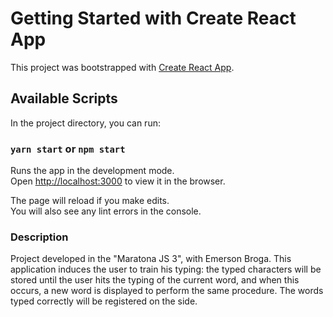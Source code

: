 # Getting Started with Create React App

This project was bootstrapped with [Create React App](https://github.com/facebook/create-react-app).

## Available Scripts

In the project directory, you can run:

### `yarn start` or `npm start`

Runs the app in the development mode.\
Open [http://localhost:3000](http://localhost:3000) to view it in the browser.

The page will reload if you make edits.\
You will also see any lint errors in the console.

### Description

Project developed in the "Maratona JS 3", with Emerson Broga. This application induces the user to train his typing: the typed characters will be stored until the user hits the typing of the current word, and when this occurs, a new word is displayed to perform the same procedure. The words typed correctly will be registered on the side.
